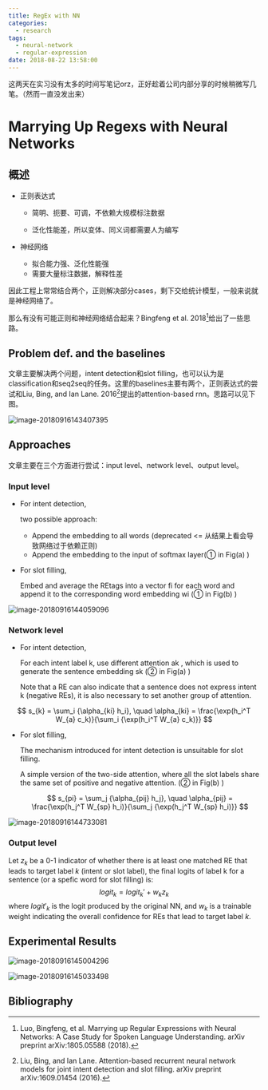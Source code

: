 ```yaml
---
title: RegEx with NN
categories:
  - research
tags:
  - neural-network
  - regular-expression
date: 2018-08-22 13:58:00
---
```


这两天在实习没有太多的时间写笔记orz，正好趁着公司内部分享的时候稍微写几笔。（然而一直没发出来）

# Marrying Up Regexs with Neural Networks

## 概述

- 正则表达式 

  - 简明、扼要、可调，不依赖大规模标注数据

  - 泛化性能差，所以变体、同义词都需要人为编写

- 神经网络 
  - 拟合能力强、泛化性能强  
  - 需要大量标注数据，解释性差

因此工程上常常结合两个，正则解决部分cases，剩下交给统计模型，一般来说就是神经网络了。

那么有没有可能正则和神经网络结合起来？Bingfeng et al. 2018[^1]给出了一些思路。

## Problem def. and the baselines 

文章主要解决两个问题，intent detection和slot filling，也可以认为是classification和seq2seq的任务。这里的baselines主要有两个，正则表达式的尝试和Liu, Bing, and Ian Lane. 2016[^2]提出的attention-based rnn。思路可以见下图。

![image-20180916143407395](http://oi4yiqiop.bkt.clouddn.com/2018-09-16-063410.png)

## Approaches

文章主要在三个方面进行尝试：input level、network level、output level。

### Input level

- For intent detection, 

  two possible approach:

  - Append the embedding to all words (deprecated <= 从结果上看会导致网络过于依赖正则)
  - Append the embedding to the input of softmax layer(① in Fig(a) )

- For slot filling, 

  Embed and average the REtags into a vector fi for each word and append it to the corresponding word embedding wi (① in Fig(b) )

![image-20180916144059096](http://oi4yiqiop.bkt.clouddn.com/2018-09-16-064101.png)

### Network level

- For intent detection, 

  For each intent label k, use different attention ak , which is used to generate the sentence embedding sk   (② in Fig(a) )

  Note that a RE can also indicate that a sentence does not express intent k (negative REs), it is also necessary to set another group of attention. 


$$
  s_{k} = \sum_i {\alpha_{ki} h_i}, \quad \alpha_{ki} = \frac{\exp(h_i^T W_{a} c_k)}{\sum_i {\exp(h_i^T W_{a} c_k)}}
$$

- For slot filling, 

  The mechanism introduced for intent detection is unsuitable for slot filling.

  A simple version of the two-side attention, where all the slot labels share the same set of positive and negative attention. (② in Fig(b) )

  $$
  s_{pi} = \sum_j {\alpha_{pij} h_j}, \quad \alpha_{pij} = \frac{\exp(h_j^T W_{sp} h_i)}{\sum_j {\exp(h_j^T W_{sp} h_i)}}
  $$




![image-20180916144733081](http://oi4yiqiop.bkt.clouddn.com/2018-09-16-064735.png)

### Output level

Let $z_k$ be a 0-1 indicator of whether there is at least one matched RE that leads to target label $k$ (intent or slot label), the final logits of label k for a sentence (or a spefic word for slot filling) is:
$$
logit_k = logit_k' + w_k z_k
$$
where $logit′_k$ is the logit produced by the original NN, and $w_k$ is a trainable weight indicating the overall confidence for REs that lead to target label $k$.

## Experimental Results 

![image-20180916145004296](http://oi4yiqiop.bkt.clouddn.com/2018-09-16-065006.png) 

![image-20180916145033498](http://oi4yiqiop.bkt.clouddn.com/2018-09-16-065035.png)

## Bibliography

[^1]: Luo, Bingfeng, et al. Marrying up Regular Expressions with Neural Networks: A Case Study for Spoken Language Understanding. arXiv preprint arXiv:1805.05588 (2018). 
[^2]: Liu, Bing, and Ian Lane. Attention-based recurrent neural network models for joint intent detection and slot filling. arXiv preprint arXiv:1609.01454 (2016). 


